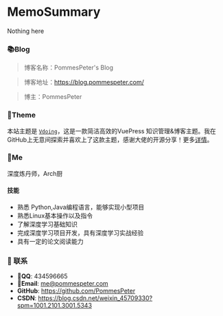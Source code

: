 # MemoSummary
Nothing here

### 📚Blog
>博客名称：PommesPeter's Blog

>博客地址：https://blog.pommespeter.com/

>博主：PommesPeter


### 🎨Theme

本站主题是 [`Vdoing`](https://github.com/xugaoyi/vuepress-theme-vdoing)，这是一款简洁高效的VuePress 知识管理&博客主题。我在GitHub上无意间探索并喜欢上了这款主题，感谢大佬的开源分享！更多[详情](https://github.com/xugaoyi/vuepress-theme-vdoing)。

### 🧒‍Me

深度炼丹师，Arch厨

#### 技能

* 熟悉 Python,Java编程语言，能够实现小型项目
* 熟悉Linux基本操作以及指令
* 了解深度学习基础知识
* 完成深度学习项目开发，具有深度学习实战经验
* 具有一定的论文阅读能力
  

### :email: 联系

- 🐧**QQ**: <a :href="qqUrl" class='qq'>434596665</a>
- 📧**Email**:  <a href="mailto:1340904087@qq.com">me@pommespeter.com</a>
- **GitHub**: <https://github.com/PommesPeter>
- **CSDN**: <https://blog.csdn.net/weixin_45709330?spm=1001.2101.3001.5343>



